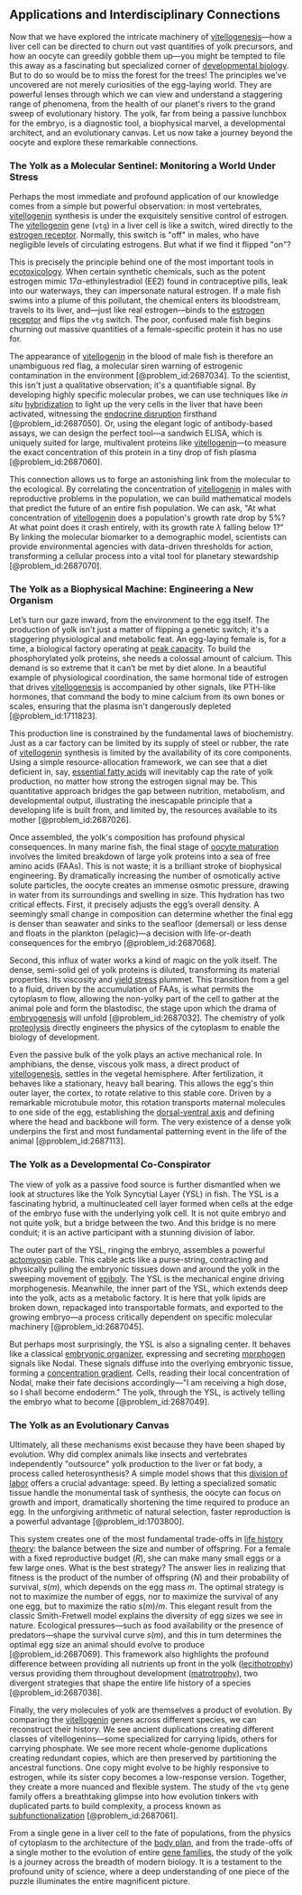 ## Applications and Interdisciplinary Connections

Now that we have explored the intricate machinery of [vitellogenesis](@article_id:197456)—how a liver cell can be directed to churn out vast quantities of yolk precursors, and how an oocyte can greedily gobble them up—you might be tempted to file this away as a fascinating but specialized corner of [developmental biology](@article_id:141368). But to do so would be to miss the forest for the trees! The principles we’ve uncovered are not merely curiosities of the egg-laying world. They are powerful lenses through which we can view and understand a staggering range of phenomena, from the health of our planet's rivers to the grand sweep of evolutionary history. The yolk, far from being a passive lunchbox for the embryo, is a diagnostic tool, a biophysical marvel, a developmental architect, and an evolutionary canvas. Let us now take a journey beyond the oocyte and explore these remarkable connections.

### The Yolk as a Molecular Sentinel: Monitoring a World Under Stress

Perhaps the most immediate and profound application of our knowledge comes from a simple but powerful observation: in most vertebrates, [vitellogenin](@article_id:185804) synthesis is under the exquisitely sensitive control of estrogen. The [vitellogenin](@article_id:185804) gene (`vtg`) in a liver cell is like a switch, wired directly to the [estrogen receptor](@article_id:194093). Normally, this switch is "off" in males, who have negligible levels of circulating estrogens. But what if we find it flipped "on"?

This is precisely the principle behind one of the most important tools in [ecotoxicology](@article_id:189968). When certain synthetic chemicals, such as the potent estrogen mimic $17\alpha$-ethinylestradiol (EE2) found in contraceptive pills, leak into our waterways, they can impersonate natural estrogen. If a male fish swims into a plume of this pollutant, the chemical enters its bloodstream, travels to its liver, and—just like real estrogen—binds to the [estrogen receptor](@article_id:194093) and flips the `vtg` switch. The poor, confused male fish begins churning out massive quantities of a female-specific protein it has no use for.

The appearance of [vitellogenin](@article_id:185804) in the blood of male fish is therefore an unambiguous red flag, a molecular siren warning of estrogenic contamination in the environment [@problem_id:2687034]. To the scientist, this isn't just a qualitative observation; it's a quantifiable signal. By developing highly specific molecular probes, we can use techniques like *in situ* [hybridization](@article_id:144586) to light up the very cells in the liver that have been activated, witnessing the [endocrine disruption](@article_id:198392) firsthand [@problem_id:2687050]. Or, using the elegant logic of antibody-based assays, we can design the perfect tool—a sandwich ELISA, which is uniquely suited for large, multivalent proteins like [vitellogenin](@article_id:185804)—to measure the exact concentration of this protein in a tiny drop of fish plasma [@problem_id:2687060].

This connection allows us to forge an astonishing link from the molecular to the ecological. By correlating the concentration of [vitellogenin](@article_id:185804) in males with reproductive problems in the population, we can build mathematical models that predict the future of an entire fish population. We can ask, "At what concentration of [vitellogenin](@article_id:185804) does a population's growth rate drop by 5%? At what point does it crash entirely, with its growth rate $\lambda$ falling below 1?" By linking the molecular biomarker to a demographic model, scientists can provide environmental agencies with data-driven thresholds for action, transforming a cellular process into a vital tool for planetary stewardship [@problem_id:2687070].

### The Yolk as a Biophysical Machine: Engineering a New Organism

Let’s turn our gaze inward, from the environment to the egg itself. The production of yolk isn't just a matter of flipping a genetic switch; it's a staggering physiological and metabolic feat. An egg-laying female is, for a time, a biological factory operating at [peak capacity](@article_id:200993). To build the phosphorylated yolk proteins, she needs a colossal amount of calcium. This demand is so extreme that it can’t be met by diet alone. In a beautiful example of physiological coordination, the same hormonal tide of estrogen that drives [vitellogenesis](@article_id:197456) is accompanied by other signals, like PTH-like hormones, that command the body to mine calcium from its own bones or scales, ensuring that the plasma isn't dangerously depleted [@problem_id:1711823].

This production line is constrained by the fundamental laws of biochemistry. Just as a car factory can be limited by its supply of steel or rubber, the rate of [vitellogenin](@article_id:185804) synthesis is limited by the availability of its core components. Using a simple resource-allocation framework, we can see that a diet deficient in, say, [essential fatty acids](@article_id:174709) will inevitably cap the rate of yolk production, no matter how strong the estrogen signal may be. This quantitative approach bridges the gap between nutrition, metabolism, and developmental output, illustrating the inescapable principle that a developing life is built from, and limited by, the resources available to its mother [@problem_id:2687026].

Once assembled, the yolk's composition has profound physical consequences. In many marine fish, the final stage of [oocyte maturation](@article_id:264178) involves the limited breakdown of large yolk proteins into a sea of free amino acids (FAAs). This is not waste; it is a brilliant stroke of biophysical engineering. By dramatically increasing the number of osmotically active solute particles, the oocyte creates an immense osmotic pressure, drawing in water from its surroundings and swelling in size. This hydration has two critical effects. First, it precisely adjusts the egg’s overall density. A seemingly small change in composition can determine whether the final egg is denser than seawater and sinks to the seafloor (demersal) or less dense and floats in the plankton (pelagic)—a decision with life-or-death consequences for the embryo [@problem_id:2687068].

Second, this influx of water works a kind of magic on the yolk itself. The dense, semi-solid gel of yolk proteins is diluted, transforming its material properties. Its viscosity and [yield stress](@article_id:274019) plummet. This transition from a gel to a fluid, driven by the accumulation of FAAs, is what permits the cytoplasm to flow, allowing the non-yolky part of the cell to gather at the animal pole and form the blastodisc, the stage upon which the drama of [embryogenesis](@article_id:154373) will unfold [@problem_id:2687032]. The chemistry of yolk [proteolysis](@article_id:163176) directly engineers the physics of the cytoplasm to enable the biology of development.

Even the passive bulk of the yolk plays an active mechanical role. In amphibians, the dense, viscous yolk mass, a direct product of [vitellogenesis](@article_id:197456), settles in the vegetal hemisphere. After fertilization, it behaves like a stationary, heavy ball bearing. This allows the egg's thin outer layer, the cortex, to rotate relative to this stable core. Driven by a remarkable microtubule motor, this rotation transports maternal molecules to one side of the egg, establishing the [dorsal-ventral axis](@article_id:266248) and defining where the head and backbone will form. The very existence of a dense yolk underpins the first and most fundamental patterning event in the life of the animal [@problem_id:2687113].

### The Yolk as a Developmental Co-Conspirator

The view of yolk as a passive food source is further dismantled when we look at structures like the Yolk Syncytial Layer (YSL) in fish. The YSL is a fascinating hybrid, a multinucleated cell layer formed when cells at the edge of the embryo fuse with the underlying yolk cell. It is not quite embryo and not quite yolk, but a bridge between the two. And this bridge is no mere conduit; it is an active participant with a stunning division of labor.

The outer part of the YSL, ringing the embryo, assembles a powerful [actomyosin](@article_id:173362) cable. This cable acts like a purse-string, contracting and physically pulling the embryonic tissues down and around the yolk in the sweeping movement of [epiboly](@article_id:261947). The YSL is the mechanical engine driving morphogenesis. Meanwhile, the inner part of the YSL, which extends deep into the yolk, acts as a metabolic factory. It is here that yolk lipids are broken down, repackaged into transportable formats, and exported to the growing embryo—a process critically dependent on specific molecular machinery [@problem_id:2687045].

But perhaps most surprisingly, the YSL is also a signaling center. It behaves like a classical [embryonic organizer](@article_id:266068), expressing and secreting [morphogen](@article_id:271005) signals like Nodal. These signals diffuse into the overlying embryonic tissue, forming a [concentration gradient](@article_id:136139). Cells, reading their local concentration of Nodal, make their fate decisions accordingly—"I am receiving a high dose, so I shall become endoderm." The yolk, through the YSL, is actively telling the embryo what to become [@problem_id:2687049].

### The Yolk as an Evolutionary Canvas

Ultimately, all these mechanisms exist because they have been shaped by evolution. Why did complex animals like insects and vertebrates independently "outsource" yolk production to the liver or fat body, a process called heterosynthesis? A simple model shows that this [division of labor](@article_id:189832) offers a crucial advantage: speed. By letting a specialized somatic tissue handle the monumental task of synthesis, the oocyte can focus on growth and import, dramatically shortening the time required to produce an egg. In the unforgiving arithmetic of natural selection, faster reproduction is a powerful advantage [@problem_id:1703800].

This system creates one of the most fundamental trade-offs in [life history theory](@article_id:152276): the balance between the size and number of offspring. For a female with a fixed reproductive budget ($R$), she can make many small eggs or a few large ones. What is the best strategy? The answer lies in realizing that fitness is the product of the number of offspring ($N$) and their probability of survival, $s(m)$, which depends on the egg mass $m$. The optimal strategy is not to maximize the number of eggs, nor to maximize the survival of any one egg, but to maximize the ratio $s(m)/m$. This elegant result from the classic Smith-Fretwell model explains the diversity of egg sizes we see in nature. Ecological pressures—such as food availability or the presence of predators—shape the survival curve $s(m)$, and this in turn determines the optimal egg size an animal should evolve to produce [@problem_id:2687069]. This framework also highlights the profound difference between providing all nutrients up front in the yolk ([lecithotrophy](@article_id:173624)) versus providing them throughout development ([matrotrophy](@article_id:175538)), two divergent strategies that shape the entire life history of a species [@problem_id:2687036].

Finally, the very molecules of yolk are themselves a product of evolution. By comparing the [vitellogenin](@article_id:185804) genes across different species, we can reconstruct their history. We see ancient duplications creating different classes of vitellogenins—some specialized for carrying lipids, others for carrying phosphate. We see more recent whole-genome duplications creating redundant copies, which are then preserved by partitioning the ancestral functions. One copy might evolve to be highly responsive to estrogen, while its sister copy becomes a low-response version. Together, they create a more nuanced and flexible system. The study of the `vtg` gene family offers a breathtaking glimpse into how evolution tinkers with duplicated parts to build complexity, a process known as [subfunctionalization](@article_id:276384) [@problem_id:2687061].

From a single gene in a liver cell to the fate of populations, from the physics of cytoplasm to the architecture of the [body plan](@article_id:136976), and from the trade-offs of a single mother to the evolution of entire [gene families](@article_id:265952), the study of the yolk is a journey across the breadth of modern biology. It is a testament to the profound unity of science, where a deep understanding of one piece of the puzzle illuminates the entire magnificent picture.
